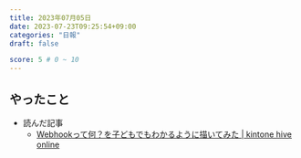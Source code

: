 ```yaml
---
title: 2023年07月05日
date: 2023-07-23T09:25:54+09:00
categories: "日報"
draft: false

score: 5 # 0 ~ 10
---
```

## やったこと

- 読んだ記事
	- [Webhookって何？を子どもでもわかるように描いてみた | kintone hive online](https://kintone-blog.cybozu.co.jp/developer/000283.html)

